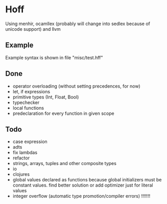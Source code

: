 # Hoff

Using menhir, ocamllex (probably will change into sedlex because of unicode support) and llvm

## Example
Example syntax is shown in file "misc/test.hff"

## Done
* operator overloading (without setting precedences, for now)
* let, if expressions
* primitive types (Int, Float, Bool)
* typechecker
* local functions
* predeclaration for every function in given scope

## Todo
* case expression
* adts
* fix lambdas
* refactor
* strings, arrays, tuples and other composite types
* io
* clojures
* global values declared as functions because global initializers must be constant values. find better solution or add optimizer just for literal values
* integer overflow (automatic type promotion/compiler errors) !!!!!!!
